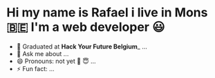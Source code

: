 # Hi my name is Rafael i live in Mons :belgium: I'm a web developer :smiley:

- 🔭 Graduated at **Hack Your Future Belgium**_ ...
- 💬 Ask me about ...
- 😄 Pronouns: not yet :rofl: :innocent: ...
- ⚡ Fun fact: ...

